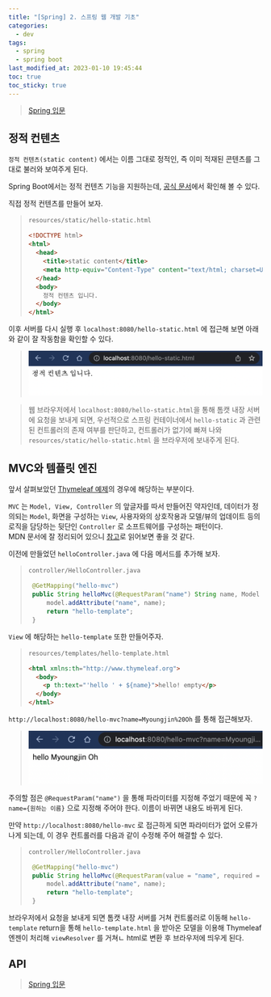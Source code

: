```yaml
---
title: "[Spring] 2. 스프링 웹 개발 기초"
categories:
  - dev
tags:
  - spring
  - spring boot
last_modified_at: 2023-01-10 19:45:44
toc: true
toc_sticky: true
---
```


> [Spring 입문](https://omjinlts.github.io/dev/spring-study/)

## 정적 컨텐츠

`정적 컨텐츠(static content)` 에서는 이름 그대로 정적인, 즉 이미 적재된 콘텐츠를 그대로 불러와 보여주게 된다.

Spring Boot에서는 정적 컨텐츠 기능을 지원하는데, [공식 문서](https://docs.spring.io/spring-boot/docs/2.3.1.RELEASE/reference/html/spring-boot-features.html#boot-features-spring-mvc-static-content)에서 확인해 볼 수 있다.

직접 정적 컨텐츠를 만들어 보자.

> `resources/static/hello-static.html`
>
> ```html
> <!DOCTYPE html>
> <html>
>   <head>
>     <title>static content</title>
>     <meta http-equiv="Content-Type" content="text/html; charset=UTF-8" />
>   </head>
>   <body>
>     정적 컨텐츠 입니다.
>   </body>
> </html>
> ```

이후 서버를 다시 실행 후 `localhost:8080/hello-static.html` 에 접근해 보면 아래와 같이 잘 작동함을 확인할 수 있다.

> ![static](../../assets/img/spring-02/static.png)

> 웹 브라우저에서 `localhost:8080/hello-static.html`을 통해 톰캣 내장 서버에 요청을 보내게 되면, 우선적으로 스프링 컨테이너에서 `hello-static` 과 관련된 컨트롤러의 존재 여부를 판단하고, 컨트롤러가 없기에 빠져 나와 `resources/static/hello-static.html` 을 브라우저에 보내주게 된다.

## MVC와 템플릿 엔진

앞서 살펴보았던 [Thymeleaf 예제](https://omjinlts.github.io/dev/spring-01/#thymeleaf)의 경우에 해당하는 부분이다.

`MVC` 는 `Model, View, Controller` 의 앞글자를 따서 만들어진 약자인데, 데이터가 정의되는 `Model`, 화면을 구성하는 `View`, 사용자와의 상호작용과 모델/뷰의 업데이트 등의 로직을 담당하는 뒷단인 `Controller` 로 소프트웨어를 구성하는 패턴이다.  
MDN 문서에 잘 정리되어 있으니 [참고](https://developer.mozilla.org/ko/docs/Glossary/MVC)로 읽어보면 좋을 것 같다.

이전에 만들었던 `helloController.java` 에 다음 메서드를 추가해 보자.

> `controller/HelloController.java`
>
> ```java
>  @GetMapping("hello-mvc")
>  public String helloMvc(@RequestParam("name") String name, Model model) {
>      model.addAttribute("name", name);
>      return "hello-template";
>  }
> ```

`View` 에 해당하는 `hello-template` 또한 만들어주자.

> `resources/templates/hello-template.html`
>
> ```html
> <html xmlns:th="http://www.thymeleaf.org">
>   <body>
>     <p th:text="'hello ' + ${name}">hello! empty</p>
>   </body>
> </html>
> ```

`http://localhost:8080/hello-mvc?name=Myoungjin%20Oh` 를 통해 접근해보자.

> ![mvc](../../assets/img/spring-02/mvc.png)

주의할 점은 `@RequestParam("name")` 을 통해 파라미터를 지정해 주었기 때문에 꼭 `?name={원하는 이름}` 으로 지정해 주어야 한다. 이름이 바뀌면 내용도 바뀌게 된다.

만약 `http://localhost:8080/hello-mvc` 로 접근하게 되면 파라미터가 없어 오류가 나게 되는데, 이 경우 컨트롤러를 다음과 같이 수정해 주어 해결할 수 있다.

> `controller/HelloController.java`
>
> ```java
>  @GetMapping("hello-mvc")
>  public String helloMvc(@RequestParam(value = "name", required = false) String name, Model model) {
>      model.addAttribute("name", name);
>      return "hello-template";
>  }
> ```

브라우저에서 요청을 보내게 되면 톰캣 내장 서버를 거쳐 컨트롤러로 이동해 `hello-template` return을 통해 `hello-template.html` 을 받아온 모델을 이용해 Thymeleaf 엔젠이 처리해 `viewResolver` 를 거쳐ㄴ html로 변환 후 브라우저에 띄우게 된다.

## API

> [Spring 입문](https://omjinlts.github.io/dev/spring-study/)

```

```
